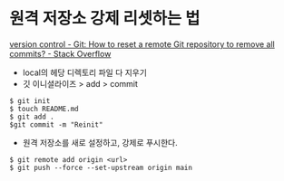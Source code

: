 
# 원격 저장소 강제 리셋하는 법 

[version control - Git: How to reset a remote Git repository to remove all commits? - Stack Overflow](https://stackoverflow.com/questions/2006172/git-how-to-reset-a-remote-git-repository-to-remove-all-commits)

- local의 헤당 디렉토리 파일 다 지우기
- 깃 이니셜라이즈 > add > commit 

```shell
$ git init 
$ touch README.md 
$ git add . 
$git commit -m "Reinit"
```

- 원격 저장소를 새로 설정하고, 강제로 푸시한다. 

```
$ git remote add origin <url>
$ git push --force --set-upstream origin main
```

